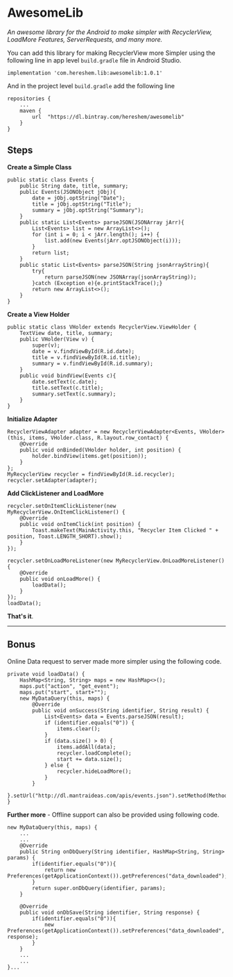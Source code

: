 # AwesomeLib
*An awesome library for the Android to make simpler with RecyclerView, LoadMore Features, ServerRequests, and many more.*

You can add this library for making RecyclerView more Simpler using the following line in app level ```build.gradle``` file in Android Studio.

```
implementation 'com.hereshem.lib:awesomelib:1.0.1'
```
And in the project level ```build.gradle``` add the following line

```
repositories {
    ...
    maven {
        url  "https://dl.bintray.com/hereshem/awesomelib"
    }
}
```
## Steps

**Create a Simple Class**

```
public static class Events {
    public String date, title, summary;
    public Events(JSONObject jObj){
        date = jObj.optString("Date");
        title = jObj.optString("Title");
        summary = jObj.optString("Summary");
    }
    public static List<Events> parseJSON(JSONArray jArr){
        List<Events> list = new ArrayList<>();
        for (int i = 0; i < jArr.length(); i++) {
            list.add(new Events(jArr.optJSONObject(i)));
        }
        return list;
    }
    public static List<Events> parseJSON(String jsonArrayString){
        try{
            return parseJSON(new JSONArray(jsonArrayString));
        }catch (Exception e){e.printStackTrace();}
        return new ArrayList<>();
    }
}
```

**Create a View Holder**

```
public static class VHolder extends RecyclerView.ViewHolder {
    TextView date, title, summary;
    public VHolder(View v) {
        super(v);
        date = v.findViewById(R.id.date);
        title = v.findViewById(R.id.title);
        summary = v.findViewById(R.id.summary);
    }
    public void bindView(Events c){
        date.setText(c.date);
        title.setText(c.title);
        summary.setText(c.summary);
    }
}
```

**Initialize Adapter**

```
RecyclerViewAdapter adapter = new RecyclerViewAdapter<Events, VHolder>(this, items, VHolder.class, R.layout.row_contact) {
    @Override
    public void onBinded(VHolder holder, int position) {
        holder.bindView(items.get(position));
    }
};
MyRecyclerView recycler = findViewById(R.id.recycler);
recycler.setAdapter(adapter);
```

**Add ClickListener and LoadMore**

```
recycler.setOnItemClickListener(new MyRecyclerView.OnItemClickListener() {
    @Override
    public void onItemClick(int position) {
        Toast.makeText(MainActivity.this, "Recycler Item Clicked " + position, Toast.LENGTH_SHORT).show();
    }
});

recycler.setOnLoadMoreListener(new MyRecyclerView.OnLoadMoreListener() {
    @Override
    public void onLoadMore() {
        loadData();
    }
});
loadData();
```

**That's it**. 

----

## Bonus

Online Data request to server made more simpler using the following code.

```
private void loadData() {
    HashMap<String, String> maps = new HashMap<>();
    maps.put("action", "get_event");
    maps.put("start", start+"");
    new MyDataQuery(this, maps) {
        @Override
        public void onSuccess(String identifier, String result) {
            List<Events> data = Events.parseJSON(result);
            if (identifier.equals("0")) {
                items.clear();
            }
            if (data.size() > 0) {
                items.addAll(data);
                recycler.loadComplete();
                start += data.size();
            } else {
                recycler.hideLoadMore();
            }
        }
    }.setUrl("http://dl.mantraideas.com/apis/events.json").setMethod(Method.GET).setIdentifier(start+"").execute();
}
```

**Further more** - Offline support can also be provided using following code.

```
new MyDataQuery(this, maps) {
	...
	...
    @Override
    public String onDbQuery(String identifier, HashMap<String, String> params) {
        if(identifier.equals("0")){
            return new Preferences(getApplicationContext()).getPreferences("data_downloaded");
        }
        return super.onDbQuery(identifier, params);
    }

    @Override
    public void onDbSave(String identifier, String response) {
        if(identifier.equals("0")){
            new Preferences(getApplicationContext()).setPreferences("data_downloaded", response);
        }
    }
    ...
    ...
}...
```
